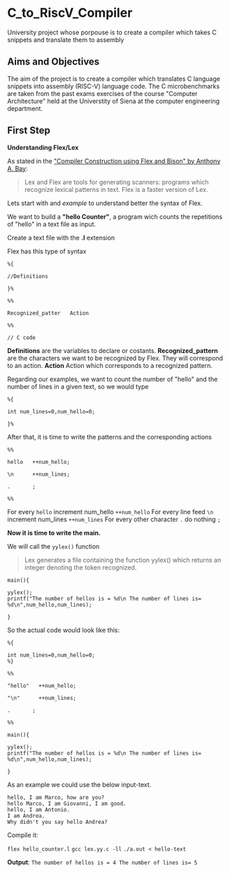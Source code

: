 # C_to_RiscV_Compiler
University project whose porpouse is to create a compiler which takes C snippets and translate them to assembly

## Aims and Objectives

The aim of the project is to create a compiler which translates C language snippets into assembly (RISC-V) language code. The C microbenchmarks are taken from the past exams exercises of the course "Computer Architecture" held at the Universtity of Siena at the computer engineering department.


## First Step

**Understanding Flex/Lex**

As stated in the ["Compiler Construction using Flex and Bison" by Anthony A. Bay](https://www.admb-project.org/tools/flex/compiler.pdf):

>Lex and Flex are tools for generating scanners: programs which recognize lexical patterns in text. Flex is a faster version of Lex.

Lets start with and *example* to understand better the syntax of Flex.

We want to build a **"hello Counter"**, a program wich counts the repetitions of "hello" in a text file as input.

Create a text file with the **.l** extension

Flex has this type of syntax
```
%{

//Definitions

}%

%%

Recognized_patter   Action

%%

// C code

```
**Definitions** are the variables to declare or costants. **Recognized_pattern** are the characters we want to be recognized by Flex. They will correspond to an action. **Action** Action which corresponds to a recognized pattern.


Regarding our examples, we want to count the number of "hello" and the number of lines in a given text, so we would type
```
%{

int num_lines=0,num_hello=0;

}%
```
After that, it is time to write the patterns and the corresponding actions
```
%%

hello   ++num_hello;

\n      ++num_lines;

.       ;

%%
```

For every `hello` increment num_hello `++num_hello`
For every line feed `\n` increment num_lines `++num_lines`
For every other character `.` do nothing `;`


**Now it is time to write the main.**

We will call the `yylex()` function
>Lex generates a file containing the function yylex() which returns an integer denoting the token recognized.

```
main(){

yylex();
printf("The number of hellos is = %d\n The number of lines is= %d\n",num_hello,num_lines);

}
```


So the actual code would look like this:
```
%{

int num_lines=0,num_hello=0;
%}

%%

"hello"   ++num_hello;

"\n"      ++num_lines;

.       ;

%%

main(){

yylex();
printf("The number of hellos is = %d\n The number of lines is= %d\n",num_hello,num_lines);

}

```

As an example we could use the below input-text.

```
hello, I am Marco, how are you?
hello Marco, I am Giovanni, I am good.
hello, I am Antonio.
I am Andrea.
Why didn't you say hello Andrea?
```

Compile it:

`flex hello_counter.l` 
`gcc lex.yy.c -ll`
`./a.out < hello-text`

**Output**: `The number of hellos is = 4 The number of lines is= 5`

